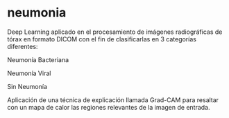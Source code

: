 # neumonia
Deep Learning aplicado en el procesamiento de imágenes radiográficas de tórax en formato DICOM con el fin de clasificarlas en 3 categorías diferentes:

Neumonía Bacteriana

Neumonía Viral

Sin Neumonía

Aplicación de una técnica de explicación llamada Grad-CAM para resaltar con un mapa de calor las regiones relevantes de la imagen de entrada.
